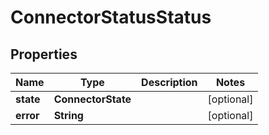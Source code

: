 

# ConnectorStatusStatus


## Properties

Name | Type | Description | Notes
------------ | ------------- | ------------- | -------------
**state** | **ConnectorState** |  |  [optional]
**error** | **String** |  |  [optional]



